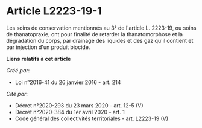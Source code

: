 # Article L2223-19-1

Les soins de conservation mentionnés au 3° de l'article L. 2223-19, ou soins de thanatopraxie, ont pour finalité de retarder
la thanatomorphose et la dégradation du corps, par drainage des liquides et des gaz qu'il contient et par injection d'un
produit biocide.

**Liens relatifs à cet article**

_Créé par_:

  - Loi n°2016-41 du 26 janvier 2016 - art. 214

_Cité par_:

  - Décret n°2020-293 du 23 mars 2020 - art. 12-5 (V)
  - Décret n°2020-384 du 1er avril 2020 - art. 1
  - Code général des collectivités territoriales - art. L2223-19 (V)
